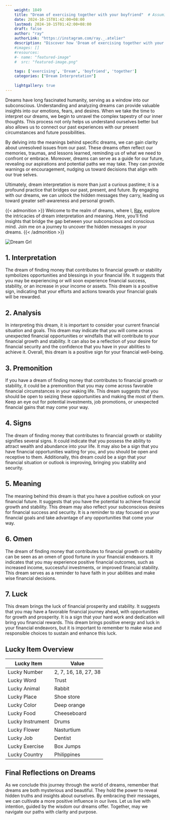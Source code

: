 ```yaml
---
    weight: 1849
    title: "Dream of exercising together with your boyfriend"  # Assuming 'title' column exists
    date: 2024-10-15T01:42:00+08:00
    lastmod: 2024-10-15T01:42:00+08:00
    draft: false
    author: "ray"
    authorLink: "https://instagram.com/ray._.atelier"
    description: "Discover how 'Dream of exercising together with your boyfriend' can interpret your future and uncover its significant meanings in your life."
    #images: []
    #resources:
    #- name: "featured-image"
    #  src: "featured-image.png"
    
    tags: ['exercising', 'Dream', 'boyfriend', 'together']
    categories: ["Dream Interpretation"]
    
    lightgallery: true
---
```

    
Dreams have long fascinated humanity, serving as a window into our subconscious. Understanding and analyzing dreams can provide valuable insights into our emotions, fears, and desires. When we take the time to interpret our dreams, we begin to unravel the complex tapestry of our inner thoughts. This process not only helps us understand ourselves better but also allows us to connect our past experiences with our present circumstances and future possibilities.

By delving into the meanings behind specific dreams, we can gain clarity about unresolved issues from our past. These dreams often reflect our memories, traumas, and lessons learned, reminding us of what we need to confront or embrace. Moreover, dreams can serve as a guide for our future, revealing our aspirations and potential paths we may take. They can provide warnings or encouragement, nudging us toward decisions that align with our true selves.

Ultimately, dream interpretation is more than just a curious pastime; it is a profound practice that bridges our past, present, and future. By engaging with our dreams, we can unlock the hidden messages they carry, leading us toward greater self-awareness and personal growth.

{{< admonition >}}
Welcome to the realm of dreams, where I, [Ray](https://instagram.com/ray._.atelier), explore the intricacies of dream interpretation and meaning. Here, you’ll find insights that bridge the gap between your subconscious and conscious mind. Join me on a journey to uncover the hidden messages in your dreams.
{{< /admonition >}}

![Dream Grl](https://cdn.pixabay.com/photo/2017/11/02/03/35/gothic-2910057_1280.jpg "Dream Grl")

## 1. Interpretation
 The dream of finding money that contributes to financial growth or stability symbolizes opportunities and blessings in your financial life. It suggests that you may be experiencing or will soon experience financial success, stability, or an increase in your income or assets. This dream is a positive sign, indicating that your efforts and actions towards your financial goals will be rewarded.

## 2. Analysis
 In interpreting this dream, it is important to consider your current financial situation and goals. This dream may indicate that you will come across unexpected financial opportunities or windfalls that will contribute to your financial growth and stability. It can also be a reflection of your desire for financial security and the confidence that you have in your abilities to achieve it. Overall, this dream is a positive sign for your financial well-being.

## 3. Premonition
 If you have a dream of finding money that contributes to financial growth or stability, it could be a premonition that you may come across favorable financial circumstances in your waking life. This dream suggests that you should be open to seizing these opportunities and making the most of them. Keep an eye out for potential investments, job promotions, or unexpected financial gains that may come your way.

## 4. Signs
 The dream of finding money that contributes to financial growth or stability signifies several signs. It could indicate that you possess the ability to attract wealth and abundance into your life. It may also be a sign that you have financial opportunities waiting for you, and you should be open and receptive to them. Additionally, this dream could be a sign that your financial situation or outlook is improving, bringing you stability and security.

## 5. Meaning
 The meaning behind this dream is that you have a positive outlook on your financial future. It suggests that you have the potential to achieve financial growth and stability. This dream may also reflect your subconscious desires for financial success and security. It is a reminder to stay focused on your financial goals and take advantage of any opportunities that come your way.

## 6. Omen
 The dream of finding money that contributes to financial growth or stability can be seen as an omen of good fortune in your financial endeavors. It indicates that you may experience positive financial outcomes, such as increased income, successful investments, or improved financial stability. This dream serves as a reminder to have faith in your abilities and make wise financial decisions.

## 7. Luck
 This dream brings the luck of financial prosperity and stability. It suggests that you may have a favorable financial journey ahead, with opportunities for growth and prosperity. It is a sign that your hard work and dedication will bring you financial rewards. This dream brings positive energy and luck in your financial endeavors, but it is important to remember to make wise and responsible choices to sustain and enhance this luck.

## Lucky Item Overview
| Lucky Item          | Value              |
|---------------|--------------------|
| Lucky Number        | 2, 7, 16, 18, 27, 38  |
| Lucky Word          | Trust |
| Lucky Animal        | Rabbit |
| Lucky Place         | Shoe store     |
| Lucky Color         | Deep orange     |
| Lucky Food          | Cheeseboard      |
| Lucky Instrument    | Drums |
| Lucky Flower        | Nasturtium    |
| Lucky Job           | Dentist       |
| Lucky Exercise      | Box Jumps  |
| Lucky Country       | Philippines    |


##  Final Reflections on Dreams

As we conclude this journey through the world of dreams, remember that dreams are both mysterious and beautiful. They hold the power to reveal hidden truths and insights about ourselves. By embracing their messages, we can cultivate a more positive influence in our lives. Let us live with intention, guided by the wisdom our dreams offer. Together, may we navigate our paths with clarity and purpose.
